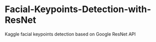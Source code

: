 # Facial-Keypoints-Detection-with-ResNet
Kaggle facial keypoints detection based on Google ResNet API
